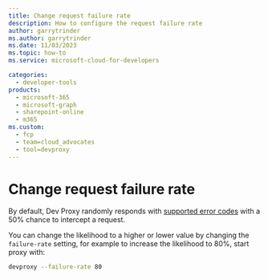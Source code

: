 ```yaml
---
title: Change request failure rate
description: How to configure the request failure rate
author: garrytrinder
ms.author: garrytrinder
ms.date: 11/03/2023
ms.topic: how-to
ms.service: microsoft-cloud-for-developers

categories:
  - developer-tools
products:
  - microsoft-365
  - microsoft-graph
  - sharepoint-online
  - m365
ms.custom:
  - fcp
  - team=cloud_advocates
  - tool=devproxy
---
```


# Change request failure rate

By default, Dev Proxy randomly responds with [supported error codes](../technical-reference/Supported-HTTP-error-status-codes.md) with a 50% chance to intercept a request.

You can change the likelihood to a higher or lower value by changing the `failure-rate` setting, for example to increase the likelihood to 80%, start proxy with:

```sh
devproxy --failure-rate 80
```
